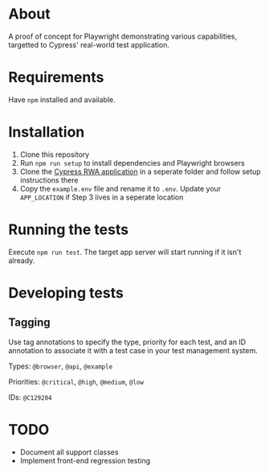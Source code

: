 # About

A proof of concept for Playwright demonstrating various capabilities, targetted to Cypress' real-world test application.

# Requirements

Have `npm` installed and available.

# Installation

1. Clone this repository
2. Run `npm run setup` to install dependencies and Playwright browsers
3. Clone the [Cypress RWA application](https://github.com/cypress-io/cypress-realworld-app) in a seperate folder and follow setup instructions there
4. Copy the `example.env` file and rename it to `.env`. Update your `APP_LOCATION` if Step 3 lives in a seperate location

# Running the tests

Execute `npm run test`. The target app server will start running if it isn't already.

# Developing tests

## Tagging

Use tag annotations to specify the type, priority for each test, and an ID annotation to associate it with a test case in your test management system.

Types: `@browser`, `@api`, `@example`

Priorities: `@critical`, `@high`, `@medium`, `@low`

IDs: `@C129204`

# TODO

- Document all support classes
- Implement front-end regression testing
